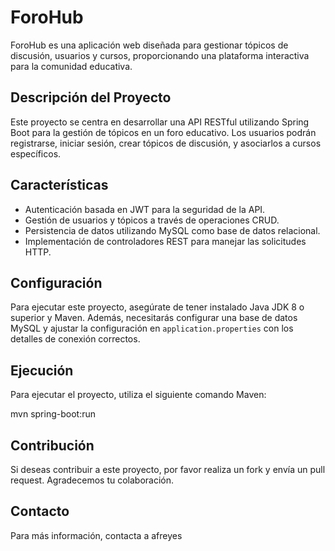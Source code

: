 # ForoHub

ForoHub es una aplicación web diseñada para gestionar tópicos de discusión, usuarios y cursos, proporcionando una plataforma interactiva para la comunidad educativa.

## Descripción del Proyecto

Este proyecto se centra en desarrollar una API RESTful utilizando Spring Boot para la gestión de tópicos en un foro educativo. Los usuarios podrán registrarse, iniciar sesión, crear tópicos de discusión, y asociarlos a cursos específicos.

## Características

- Autenticación basada en JWT para la seguridad de la API.
- Gestión de usuarios y tópicos a través de operaciones CRUD.
- Persistencia de datos utilizando MySQL como base de datos relacional.
- Implementación de controladores REST para manejar las solicitudes HTTP.

## Configuración

Para ejecutar este proyecto, asegúrate de tener instalado Java JDK 8 o superior y Maven. Además, necesitarás configurar una base de datos MySQL y ajustar la configuración en `application.properties` con los detalles de conexión correctos.

## Ejecución

Para ejecutar el proyecto, utiliza el siguiente comando Maven:

mvn spring-boot:run

## Contribución

Si deseas contribuir a este proyecto, por favor realiza un fork y envía un pull request. Agradecemos tu colaboración.

## Contacto

Para más información, contacta a afreyes
